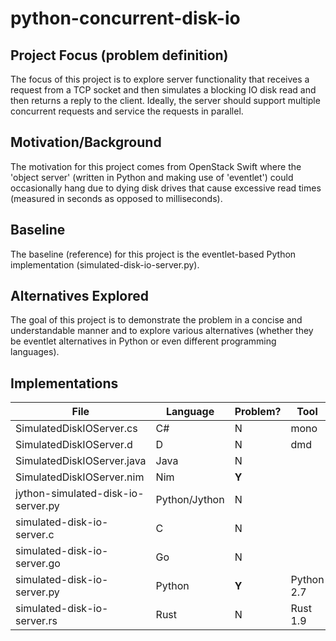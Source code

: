 # python-concurrent-disk-io

Project Focus (problem definition)
----------------------------------
The focus of this project is to explore server functionality that
receives a request from a TCP socket and then simulates a blocking
IO disk read and then returns a reply to the client. Ideally, the
server should support multiple concurrent requests and service
the requests in parallel.

Motivation/Background
---------------------
The motivation for this project comes from OpenStack Swift where
the 'object server' (written in Python and making use of 'eventlet')
could occasionally hang due to dying disk drives that cause excessive
read times (measured in seconds as opposed to milliseconds).

Baseline
--------
The baseline (reference) for this project is the eventlet-based
Python implementation (simulated-disk-io-server.py).

Alternatives Explored
---------------------
The goal of this project is to demonstrate the problem in a concise
and understandable manner and to explore various alternatives (whether
they be eventlet alternatives in Python or even different programming
languages).

Implementations
---------------

| File                               | Language      | Problem? | Tool |
| ----                               | --------      | -------- | ---------- |
| SimulatedDiskIOServer.cs           | C#            | N        | mono |
| SimulatedDiskIOServer.d            | D             | N        | dmd |
| SimulatedDiskIOServer.java         | Java          | N        | |
| SimulatedDiskIOServer.nim          | Nim           | **Y**    | |
| jython-simulated-disk-io-server.py | Python/Jython | N        | |
| simulated-disk-io-server.c         | C             | N        | |
| simulated-disk-io-server.go        | Go            | N        | |
| simulated-disk-io-server.py        | Python        | **Y**    | Python 2.7 |
| simulated-disk-io-server.rs        | Rust          | N        | Rust 1.9 |


